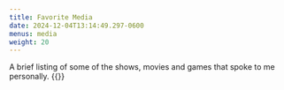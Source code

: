 ```yaml
---
title: Favorite Media
date: 2024-12-04T13:14:49.297-0600
menus: media
weight: 20
---
```

A brief listing of some of the shows, movies and games that spoke to me personally.
{{<gallery>}}
